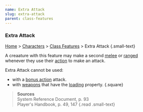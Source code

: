 ```yaml
---
name: Extra Attack
slug: extra-attack
parent: class-features
---
```

### Extra Attack
[Home](dm-operations-center) > [Characters](characters) > [Class Features](class-featuers) > Extra Attack {.small-text}

A creaature with this feature may make a second [melee](melee-attack) or [ranged](ranged-attack) whenever they use their [action](actions) to make an attack.

Extra Attack cannot be used:
- with a [bonus action](bonus-action) attack.
- with [weapons](weapons) that have the [loading](weapon-properties) property.
{.square}

> **Sources** <br/>
> System Reference Document, p. 93<br/>
> Player's Handbook, p. 49, 147
{.read .small-text}